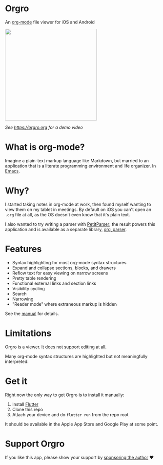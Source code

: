 # Orgro

An [org-mode](https://orgmode.org/) file viewer for iOS and Android

<img width="300" src="https://orgro.org/assets/screenshot/flutter_02.png">

_See https://orgro.org for a demo video_

# What is org-mode?

Imagine a plain-text markup language like Markdown, but married to an
application that is a literate programming environment and life organizer. In
[Emacs](https://www.gnu.org/software/emacs/).

# Why?

I started taking notes in org-mode at work, then found myself wanting to view
them on my tablet in meetings. By default on iOS you can't open an `.org` file
at all, as the OS doesn't even know that it's plain text.

I also wanted to try writing a parser with
[PetitParser](https://github.com/petitparser/dart-petitparser); the result
powers this application and is available as a separate library,
[org_parser](https://github.com/amake/org_parser).

# Features

- Syntax highlighting for most org-mode syntax structures
- Expand and collapse sections, blocks, and drawers
- Reflow text for easy viewing on narrow screens
- Pretty table rendering
- Functional external links and section links
- Visibility cycling
- Search
- Narrowing
- "Reader mode" where extraneous markup is hidden

See the [manual](./assets/orgro-manual.org) for details.

# Limitations

Orgro is a viewer. It does not support editing at all.

Many org-mode syntax structures are highlighted but not meaningfully
interpreted.

# Get it

Right now the only way to get Orgro is to install it manually:

1. Install [Flutter](https://flutter.dev/)
2. Clone this repo
3. Attach your device and do `flutter run` from the repo root

It should be available in the Apple App Store and Google Play at some point.

# Support Orgro

If you like this app, please show your support by [sponsoring the
author](https://github.com/sponsors/amake) ❤️
